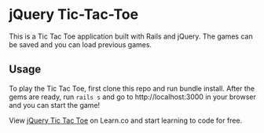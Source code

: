 # jQuery Tic-Tac-Toe

This is a Tic Tac Toe application built with Rails and jQuery. The games can be saved and you can load previous games.

## Usage

To play the Tic Tac Toe, first clone this repo and run bundle install. After the gems are ready, run `rails s` and go to http://localhost:3000 in your browser and you can start the game!  



<p class='util--hide'>View <a href='https://learn.co/lessons/js-tictactoe-rails-api'>jQuery Tic Tac Toe</a> on Learn.co and start learning to code for free.</p>
